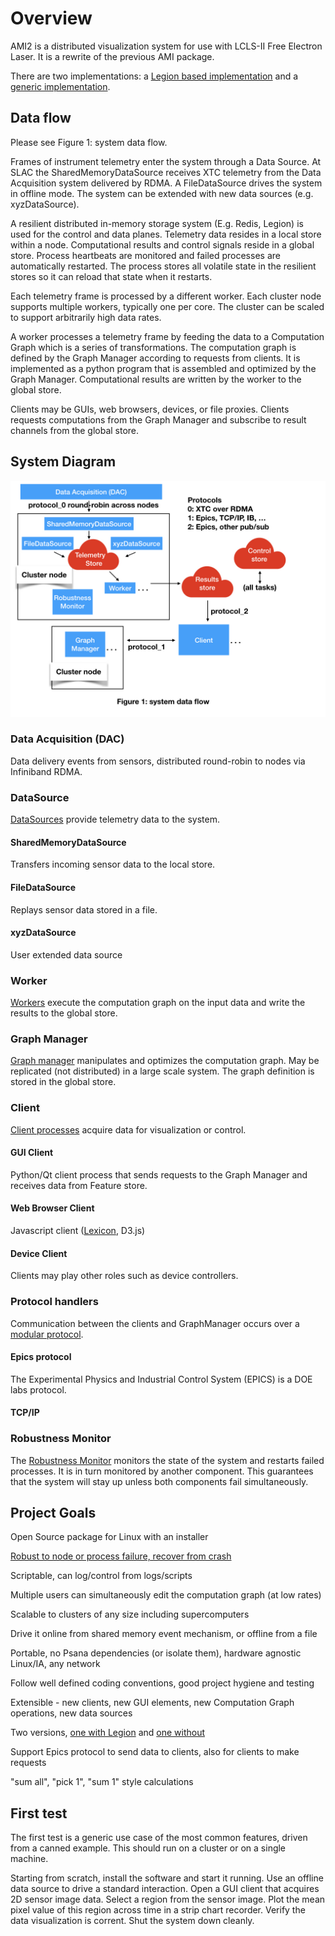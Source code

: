 # Overview

AMI2 is a distributed visualization system for use with LCLS-II Free Electron Laser.
It is a rewrite of the previous AMI package.

There are two implementations:
a [Legion based implementation](legion_design.md)
and a [generic implementation](generic_design.md).

## Data flow
Please see Figure 1: system data flow.

Frames of instrument telemetry enter the system through a Data Source.
At SLAC the SharedMemoryDataSource receives XTC telemetry from the Data Acquisition system delivered by RDMA.
A FileDataSource drives the system in offline mode.
The system can be extended with new data sources (e.g. xyzDataSource).

A resilient distributed in-memory storage system (E.g. Redis, Legion) is used for the control and data planes.
Telemetry data resides in a local store within a node.
Computational results and control signals reside in a global store.
Process heartbeats are monitored and failed processes are automatically restarted.
The process stores all volatile state in the resilient stores so it can reload that state when it restarts.

Each telemetry frame is processed by a different worker.
Each cluster node supports multiple workers, typically one per core.
The cluster can be scaled to support arbitrarily high data rates.

A worker processes a telemetry frame by feeding the data to a Computation Graph which is a series of transformations.
The computation graph is defined by the Graph Manager according to requests from clients.
It is implemented as a python program that is assembled and optimized by the Graph Manager.
Computational results are written by the worker to the global store.

Clients may be GUIs, web browsers, devices, or file proxies.
Clients requests computations from the Graph Manager and subscribe to result channels from the global store.





## System Diagram

<img src="images/AMI2_system_diagram/AMI2_system_diagram.001.jpeg" width=800>

### Data Acquisition (DAC)
Data delivery events from sensors, distributed round-robin to nodes via Infiniband RDMA.

### DataSource
[DataSources](data_source.md) provide telemetry data to the system.
#### SharedMemoryDataSource
Transfers incoming sensor data to the local store.
#### FileDataSource
Replays sensor data stored in a file.
#### xyzDataSource
User extended data source

### Worker
[Workers](worker.md) execute the computation graph on the input data and write the results to the global store.


### Graph Manager
[Graph manager](graph_manager.md) manipulates and optimizes the computation graph.
May be replicated (not distributed) in a large scale system.
The graph definition is stored in the global store.

### Client
[Client processes](client.md) acquire data for visualization or control.
#### GUI Client
Python/Qt client process that sends requests to the Graph Manager and receives data from Feature store.
#### Web Browser Client
Javascript client ([Lexicon](lexicon.md), D3.js)
#### Device Client
Clients may play other roles such as device controllers.

### Protocol handlers
Communication between the clients and GraphManager occurs over a [modular protocol](protocol.md).
#### Epics protocol
The Experimental Physics and Industrial Control System (EPICS) is a DOE labs protocol.
#### TCP/IP

### Robustness Monitor
The [Robustness Monitor](robustness.md) monitors the state of the system and restarts failed processes.
It is in turn monitored by another component.
This guarantees that the system will stay up unless both components fail simultaneously.


## Project Goals

Open Source package for Linux with an installer

[Robust to node or process failure, recover from crash](fault_tolerance.md)

Scriptable, can log/control from logs/scripts

Multiple users can simultaneously edit the computation graph (at low rates)

Scalable to clusters of any size including supercomputers

Drive it online from shared memory event mechanism, or offline from a file

Portable, no Psana dependencies (or isolate them), hardware agnostic Linux/IA, any network

Follow well defined coding conventions, good project hygiene and testing

Extensible - new clients, new GUI elements, new Computation Graph operations, new data sources

Two versions, [one with Legion](legion_design.md) and [one without](generic_design.md)

Support Epics protocol to send data to clients, also for clients to make requests

"sum all", "pick 1", "sum 1" style calculations

## First test

The first test is a generic use case of the most common features, driven from
a canned example.
This should run on a cluster or on a single machine.

Starting from scratch, install the software and start it running.
Use an offline data source to drive a standard interaction.
Open a GUI client that acquires 2D sensor image data.
Select a region from the sensor image.
Plot the mean pixel value of this region across time in a strip chart recorder.
Verify the data visualization is corrent.
Shut the system down cleanly.


